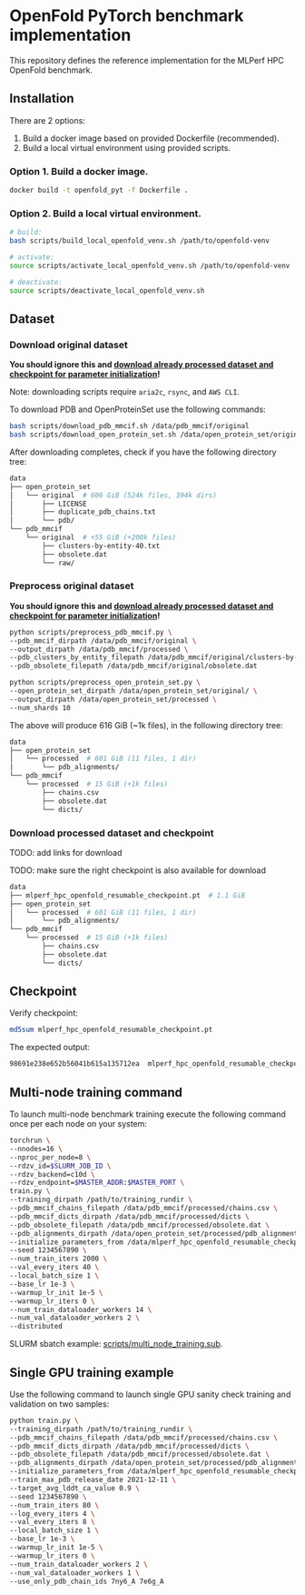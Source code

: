 # OpenFold PyTorch benchmark implementation

This repository defines the reference implementation for the MLPerf HPC OpenFold benchmark.

## Installation

There are 2 options:

1. Build a docker image based on provided Dockerfile (recommended).
2. Build a local virtual environment using provided scripts.

### Option 1. Build a docker image.

```bash
docker build -t openfold_pyt -f Dockerfile .
```

### Option 2. Build a local virtual environment.

```bash
# build:
bash scripts/build_local_openfold_venv.sh /path/to/openfold-venv

# activate:
source scripts/activate_local_openfold_venv.sh /path/to/openfold-venv

# deactivate:
source scripts/deactivate_local_openfold_venv.sh
```

## Dataset

### Download original dataset

**You should ignore this and [download already processed dataset and checkpoint for parameter initialization](#download-processed-dataset-and-checkpoint)!**

Note: downloading scripts require `aria2c`, `rsync`, and `AWS CLI`.

To download PDB and OpenProteinSet use the following commands:

```bash
bash scripts/download_pdb_mmcif.sh /data/pdb_mmcif/original
bash scripts/download_open_protein_set.sh /data/open_protein_set/original
```

After downloading completes, check if you have the following directory tree:

```bash
data
├── open_protein_set
│   └── original  # 606 GiB (524k files, 394k dirs)
│       ├── LICENSE
│       ├── duplicate_pdb_chains.txt
│       └── pdb/
└── pdb_mmcif
    └── original  # +55 GiB (+200k files)
        ├── clusters-by-entity-40.txt
        ├── obsolete.dat
        └── raw/
```

### Preprocess original dataset

**You should ignore this and [download already processed dataset and checkpoint for parameter initialization](#download-processed-dataset-and-checkpoint)!**

```bash
python scripts/preprocess_pdb_mmcif.py \
--pdb_mmcif_dirpath /data/pdb_mmcif/original \
--output_dirpath /data/pdb_mmcif/processed \
--pdb_clusters_by_entity_filepath /data/pdb_mmcif/original/clusters-by-entity-40.txt \
--pdb_obsolete_filepath /data/pdb_mmcif/original/obsolete.dat

python scripts/preprocess_open_protein_set.py \
--open_protein_set_dirpath /data/open_protein_set/original/ \
--output_dirpath /data/open_protein_set/processed \
--num_shards 10
```

The above will produce 616 GiB (~1k files), in the following directory tree:

```bash
data
├── open_protein_set
│   └── processed  # 601 GiB (11 files, 1 dir)
│       └── pdb_alignments/
└── pdb_mmcif
    └── processed  # 15 GiB (+1k files)
        ├── chains.csv
        ├── obsolete.dat
        └── dicts/
```

### Download processed dataset and checkpoint

TODO: add links for download

TODO: make sure the right checkpoint is also available for download

```bash
data
├── mlperf_hpc_openfold_resumable_checkpoint.pt  # 1.1 GiB
├── open_protein_set
│   └── processed  # 601 GiB (11 files, 1 dir)
│       └── pdb_alignments/
└── pdb_mmcif
    └── processed  # 15 GiB (+1k files)
        ├── chains.csv
        ├── obsolete.dat
        └── dicts/
```

## Checkpoint

Verify checkpoint:

```bash
md5sum mlperf_hpc_openfold_resumable_checkpoint.pt
```

The expected output:

```bash
98691e238e652b56041b615a135712ea  mlperf_hpc_openfold_resumable_checkpoint.pt
```

## Multi-node training command

To launch multi-node benchmark training execute the following command once per each node on your system:

```bash
torchrun \
--nnodes=16 \
--nproc_per_node=8 \
--rdzv_id=$SLURM_JOB_ID \
--rdzv_backend=c10d \
--rdzv_endpoint=$MASTER_ADDR:$MASTER_PORT \
train.py \
--training_dirpath /path/to/training_rundir \
--pdb_mmcif_chains_filepath /data/pdb_mmcif/processed/chains.csv \
--pdb_mmcif_dicts_dirpath /data/pdb_mmcif/processed/dicts \
--pdb_obsolete_filepath /data/pdb_mmcif/processed/obsolete.dat \
--pdb_alignments_dirpath /data/open_protein_set/processed/pdb_alignments \
--initialize_parameters_from /data/mlperf_hpc_openfold_resumable_checkpoint.pt \
--seed 1234567890 \
--num_train_iters 2000 \
--val_every_iters 40 \
--local_batch_size 1 \
--base_lr 1e-3 \
--warmup_lr_init 1e-5 \
--warmup_lr_iters 0 \
--num_train_dataloader_workers 14 \
--num_val_dataloader_workers 2 \
--distributed
```

SLURM sbatch example: [scripts/multi_node_training.sub](scripts/multi_node_training.sub).

## Single GPU training example

Use the following command to launch single GPU sanity check training and validation on two samples:

```bash
python train.py \
--training_dirpath /path/to/training_rundir \
--pdb_mmcif_chains_filepath /data/pdb_mmcif/processed/chains.csv \
--pdb_mmcif_dicts_dirpath /data/pdb_mmcif/processed/dicts \
--pdb_obsolete_filepath /data/pdb_mmcif/processed/obsolete.dat \
--pdb_alignments_dirpath /data/open_protein_set/processed/pdb_alignments \
--initialize_parameters_from /data/mlperf_hpc_openfold_resumable_checkpoint.pt \
--train_max_pdb_release_date 2021-12-11 \
--target_avg_lddt_ca_value 0.9 \
--seed 1234567890 \
--num_train_iters 80 \
--log_every_iters 4 \
--val_every_iters 8 \
--local_batch_size 1 \
--base_lr 1e-3 \
--warmup_lr_init 1e-5 \
--warmup_lr_iters 0 \
--num_train_dataloader_workers 2 \
--num_val_dataloader_workers 1 \
--use_only_pdb_chain_ids 7ny6_A 7e6g_A
```
